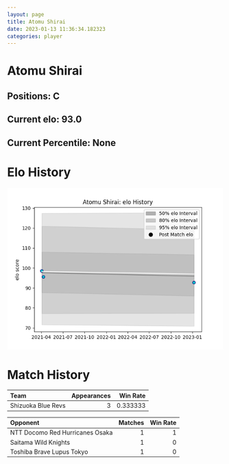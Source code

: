 ```yaml
---  
layout: page  
title: Atomu Shirai  
date: 2023-01-13 11:36:34.182323  
categories: player  
---
```

# Atomu Shirai

## Positions: C

## Current elo: 93.0

## Current Percentile: None

# Elo History


![elo history](history_AtomuShirai.png)
# Match History


| Team               |   Appearances |   Win Rate |
|:-------------------|--------------:|-----------:|
| Shizuoka Blue Revs |             3 |   0.333333 |

| Opponent                        |   Matches |   Win Rate |
|:--------------------------------|----------:|-----------:|
| NTT Docomo Red Hurricanes Osaka |         1 |          1 |
| Saitama Wild Knights            |         1 |          0 |
| Toshiba Brave Lupus Tokyo       |         1 |          0 |